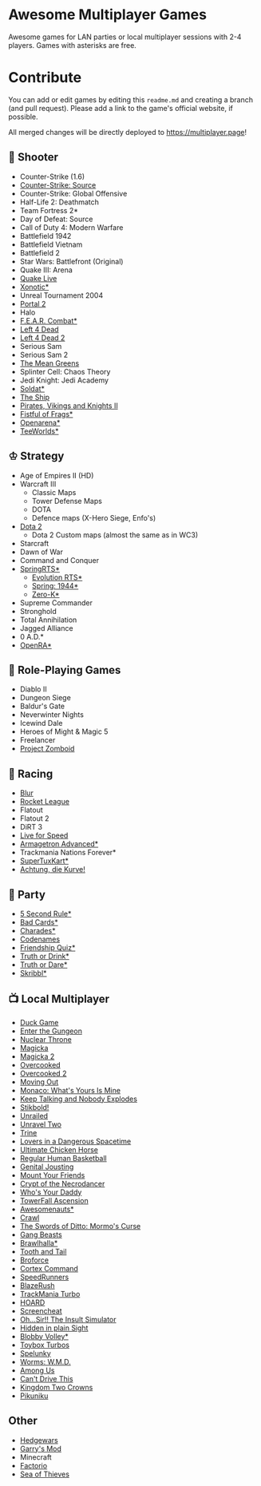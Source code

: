 # Awesome Multiplayer Games

Awesome games for LAN parties or local multiplayer sessions with 2-4 players. Games with asterisks are free.

# Contribute

You can add or edit games by editing this `readme.md` and creating a branch (and pull request). Please add a link to the game's official website, if possible.

All merged changes will be directly deployed to https://multiplayer.page!

## 🔫 Shooter
- Counter-Strike (1.6)
- [Counter-Strike: Source](https://store.steampowered.com/app/240/CounterStrike_Source/)
- Counter-Strike: Global Offensive
- Half-Life 2: Deathmatch
- Team Fortress 2*
- Day of Defeat: Source
- Call of Duty 4: Modern Warfare
- Battlefield 1942
- Battlefield Vietnam
- Battlefield 2
- Star Wars: Battlefront (Original)
- Quake III: Arena
- [Quake Live](https://www.quakelive.com/)
- [Xonotic*](https://xonotic.org/)
- Unreal Tournament 2004
- [Portal 2](https://www.thinkwithportals.com/)
- Halo
- [F.E.A.R. Combat*](https://fearcombat.org/)
- [Left 4 Dead](https://store.steampowered.com/app/500/Left_4_Dead/)
- [Left 4 Dead 2](https://store.steampowered.com/app/550/Left_4_Dead_2/)
- Serious Sam
- Serious Sam 2
- [The Mean Greens](https://www.themeangreens.com/)
- Splinter Cell: Chaos Theory
- Jedi Knight: Jedi Academy
- [Soldat*](https://soldat.pl/en)
- [The Ship](https://store.steampowered.com/app/2400/The_Ship_Murder_Party/)
- [Pirates, Vikings and Knights II](https://store.steampowered.com/app/17570/Pirates_Vikings_and_Knights_II/)
- [Fistful of Frags*](https://store.steampowered.com/app/265630/Fistful_of_Frags/)
- [Openarena*](http://www.openarena.ws)
- [TeeWorlds*](https://www.teeworlds.com/)

## ♔ Strategy
- Age of Empires II (HD)
- Warcraft III
    - Classic Maps
    - Tower Defense Maps
    - DOTA
    - Defence maps (X-Hero Siege, Enfo's)
- [Dota 2](https://www.dota2.com/)
    - Dota 2 Custom maps (almost the same as in WC3)
- Starcraft
- Dawn of War
- Command and Conquer
- [SpringRTS*](https://springrts.com/)
    - [Evolution RTS*](https://www.evolutionrts.info/)
    - [Spring: 1944*](https://spring1944.net/)
    - [Zero-K*](https://zero-k.info/)    
- Supreme Commander
- Stronghold
- Total Annihilation
- Jagged Alliance
- 0 A.D.*
- [OpenRA*](https://www.openra.net/)

## 🍴 Role-Playing Games
- Diablo II
- Dungeon Siege
- Baldur's Gate
- Neverwinter Nights
- Icewind Dale
- Heroes of Might & Magic 5
- Freelancer
- [Project Zomboid](https://projectzomboid.com/)

## 🚗 Racing
- [Blur](https://www.igdb.com/games/blur)
- [Rocket League](https://www.rocketleague.com/)
- Flatout
- Flatout 2
- DiRT 3
- [Live for Speed](https://www.lfs.net/)
- [Armagetron Advanced*](https://www.armagetronad.org/)
- Trackmania Nations Forever*
- [SuperTuxKart*](https://supertuxkart.net/)
- [Achtung, die Kurve!](https://achtungdiekurve.net/)

## 🎉 Party
- [5 Second Rule*](https://5second.app/)
- [Bad Cards*](https://bad.cards/)
- [Charades*](https://charades.app/)
- [Codenames](https://codenames.game/)
- [Friendship Quiz*](https://psycatgames.com/app/friendship-quiz/)
- [Truth or Drink*](https://truthordrink.app/)
- [Truth or Dare*](https://psycatgames.com/app/truth-or-dare/)
- [Skribbl*](https://skribbl.io/)

## 📺 Local Multiplayer
- [Duck Game](https://www.adultswim.com/games/duck-game)
- [Enter the Gungeon](https://dodgeroll.com/gungeon/)
- [Nuclear Throne](http://nuclearthrone.com)
- [Magicka](https://www.paradoxinteractive.com/games/magicka/about)
- [Magicka 2](https://www.paradoxinteractive.com/games/magicka-2/about)
- [Overcooked](https://ghosttowngames.com/overcooked/)
- [Overcooked 2](https://ghosttowngames.com/overcooked-2/)
- [Moving Out](https://www.smgstudio.com/movingout/)
- [Monaco: What's Yours Is Mine](https://store.steampowered.com/app/113020/Monaco_Whats_Yours_Is_Mine/)
- [Keep Talking and Nobody Explodes](https://store.steampowered.com/app/341800/Keep_Talking_and_Nobody_Explodes/)
- [Stikbold!](https://www.stikbold.com/)
- [Unrailed](https://unrailed-game.com/)
- [Unravel Two](https://www.ea.com/en-gb/games/unravel/unravel-two)
- [Trine](https://trinegame.com/)
- [Lovers in a Dangerous Spacetime](https://www.loversinadangerousspacetime.com/)
- [Ultimate Chicken Horse](https://www.cleverendeavourgames.com/ultimate-chicken-horse)
- [Regular Human Basketball](https://www.powerhoof.com/regular-human-basketball/)
- [Genital Jousting](https://freelives.net/genital-jousting/)
- [Mount Your Friends](https://store.steampowered.com/agecheck/app/296470/)
- [Crypt of the Necrodancer](https://braceyourselfgames.com/crypt-of-the-necrodancer/)
- [Who's Your Daddy](https://store.steampowered.com/app/427730/Whos_Your_Daddy/)
- [TowerFall Ascension](http://www.towerfall-game.com/)
- [Awesomenauts*](https://www.awesomenauts.com/)
- [Crawl](https://www.powerhoof.com/crawl/)
- [The Swords of Ditto: Mormo's Curse](https://store.steampowered.com/app/619780/The_Swords_of_Ditto_Mormos_Curse/)
- [Gang Beasts](https://gangbeasts.game/)
- [Brawlhalla*](https://www.brawlhalla.com/)
- [Tooth and Tail](https://www.toothandtailgame.com/)
- [Broforce](http://www.broforcegame.com/)
- [Cortex Command](http://www.datarealms.com/games.php)
- [SpeedRunners](https://www.tinybuild.com/speedrunners)
- [BlazeRush](http://blazerush.com/)
- [TrackMania Turbo](https://www.ubisoft.com/en-us/game/trackmania/turbo)
- [HOARD](https://store.steampowered.com/app/63000/HOARD/)
- [Screencheat](https://samuraipunk.com/screencheat/)
- [Oh...Sir!! The Insult Simulator](https://vilemonarch.com/oh-sir-the-insult-simulator/)
- [Hidden in plain Sight](https://store.steampowered.com/app/303590/Hidden_in_Plain_Sight/)
- [Blobby Volley*](http://blobbyvolley.de/)
- [Toybox Turbos](https://store.steampowered.com/app/287260/Toybox_Turbos/)
- [Spelunky](https://spelunkyworld.com/)
- [Worms: W.M.D.](https://www.team17.com/games/worms-w-m-d/)
- [Among Us](https://among-us.io)
- [Can't Drive This](https://pixel-maniacs.com/cantdrivethis)
- [Kingdom Two Crowns](https://www.kingdomthegame.com/kingdom-two-crowns)
- [Pikuniku](https://pikuniku.net/)

## Other
- [Hedgewars](https://www.hedgewars.org/)
- [Garry's Mod](https://gmod.facepunch.com/)
- Minecraft
- [Factorio](https://www.factorio.com/)
- [Sea of Thieves](https://www.seaofthieves.com/)